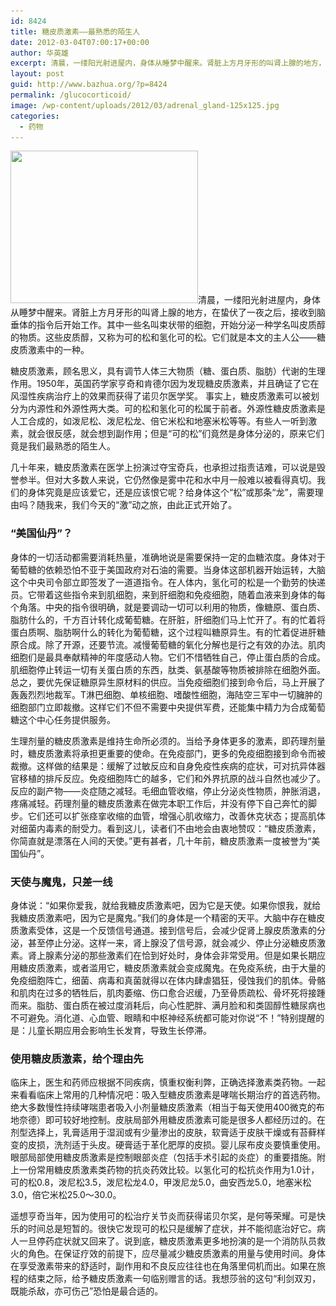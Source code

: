 ```yaml
---
id: 8424
title: 糖皮质激素――最熟悉的陌生人
date: 2012-03-04T07:00:17+00:00
author: 华英雄
excerpt: 清晨，一缕阳光射进屋内，身体从睡梦中醒来。肾脏上方月牙形的叫肾上腺的地方，在蛰伏了一夜之后，接收到脑垂体的指令后开始工作。其中一些名叫束状带的细胞，开始分泌一种学名叫皮质醇的物质。这些皮质醇，又称为可的松和氢化可的松。它们就是本文的主人公――糖皮质激素中的一种。
layout: post
guid: http://www.bazhua.org/?p=8424
permalink: /glucocorticoid/
image: /wp-content/uploads/2012/03/adrenal_gland-125x125.jpg
categories:
  - 药物
---
```

[<img src="/wp-content/uploads/2012/03/adrenal_gland-300x244.jpg" alt="" title="adrenal_gland" width="300" height="244" class="alignleft noborder size-medium wp-image-8428" srcset="/wp-content/uploads/2012/03/adrenal_gland-300x244.jpg 300w, /wp-content/uploads/2012/03/adrenal_gland-150x122.jpg 150w, /wp-content/uploads/2012/03/adrenal_gland.jpg 375w" sizes="(max-width: 300px) 100vw, 300px" />](/wp-content/uploads/2012/03/adrenal_gland.jpg)清晨，一缕阳光射进屋内，身体从睡梦中醒来。肾脏上方月牙形的叫肾上腺的地方，在蛰伏了一夜之后，接收到脑垂体的指令后开始工作。其中一些名叫束状带的细胞，开始分泌一种学名叫皮质醇的物质。这些皮质醇，又称为可的松和氢化可的松。它们就是本文的主人公――糖皮质激素中的一种。

糖皮质激素，顾名思义，具有调节人体三大物质（糖、蛋白质、脂肪）代谢的生理作用。1950年，英国药学家亨奇和肯德尔因为发现糖皮质激素，并且确证了它在风湿性疾病治疗上的效果而获得了诺贝尔医学奖。 事实上，糖皮质激素可以被划分为内源性和外源性两大类。可的松和氢化可的松属于前者。外源性糖皮质激素是人工合成的，如泼尼松、泼尼松龙、倍它米松和地塞米松等等。有些人一听到激素，就会很反感，就会想到副作用；但是“可的松”们竟然是身体分泌的，原来它们竟是我们最熟悉的陌生人。

几十年来，糖皮质激素在医学上扮演过夺宝奇兵，也承担过指责诘难，可以说是毁誉参半。但对大多数人来说，它仍然像是雾中花和水中月一般难以被看得真切。我们的身体究竟是应该爱它，还是应该恨它呢？给身体这个“松”或那条“龙”，需要理由吗？随我来，我们今天的“激”动之旅，由此正式开始了。

### “美国仙丹”？

身体的一切活动都需要消耗热量，准确地说是需要保持一定的血糖浓度。身体对于葡萄糖的依赖恐怕不亚于美国政府对石油的需要。当身体这部机器开始运转，大脑这个中央司令部立即签发了一道道指令。在人体内，氢化可的松是一个勤劳的快递员。它带着这些指令来到肌细胞，来到肝细胞和免疫细胞，随着血液来到身体的每个角落。中央的指令很明确，就是要调动一切可以利用的物质，像糖原、蛋白质、脂肪什么的，千方百计转化成葡萄糖。在肝脏，肝细胞们马上忙开了。有的忙着将蛋白质啊、脂肪啊什么的转化为葡萄糖，这个过程叫糖原异生。有的忙着促进肝糖原合成。除了开源，还要节流。减慢葡萄糖的氧化分解也是行之有效的办法。肌肉细胞们是最具奉献精神的年度感动人物。它们不惜牺牲自己，停止蛋白质的合成。肌细胞停止转运一切有关蛋白质的东西，肽类、氨基酸等物质被排除在细胞外面。总之，要优先保证糖原异生原材料的供应。当免疫细胞们接到命令后，马上开展了轰轰烈烈地裁军。T淋巴细胞、单核细胞、嗜酸性细胞，海陆空三军中一切臃肿的细胞部门立即裁撤。这样它们不但不需要中央提供军费，还能集中精力为合成葡萄糖这个中心任务提供服务。

生理剂量的糖皮质激素是维持生命所必须的。当给予身体更多的激素，即药理剂量时，糖皮质激素将承担更重要的使命。在免疫部门，更多的免疫细胞接到命令而被裁撤。这样做的结果是：缓解了过敏反应和自身免疫性疾病的症状，可对抗异体器官移植的排斥反应。免疫细胞阵亡的越多，它们和外界抗原的战斗自然也减少了。反应的副产物――炎症随之减轻。毛细血管收缩，停止分泌炎性物质，肿胀消退，疼痛减轻。药理剂量的糖皮质激素在做完本职工作后，并没有停下自己奔忙的脚步。它们还可以扩张痉挛收缩的血管，增强心肌收缩力，改善休克状态；提高肌体对细菌内毒素的耐受力。看到这儿，读者们不由地会由衷地赞叹：“糖皮质激素，你简直就是漂落在人间的天使。”更有甚者，几十年前，糖皮质激素一度被誉为“美国仙丹”。

<div style="display: none">
  <a href='http://exbacksms.com/' title='how to get ex girlfriend back'>how to get ex girlfriend back</a>
</div>

### 天使与魔鬼，只差一线

身体说：“如果你爱我，就给我糖皮质激素吧，因为它是天使。如果你恨我，就给我糖皮质激素吧，因为它是魔鬼。”我们的身体是一个精密的天平。大脑中存在糖皮质激素受体，这是一个反馈信号通道。接到信号后，会减少促肾上腺皮质激素的分泌，甚至停止分泌。这样一来，肾上腺没了信号源，就会减少、停止分泌糖皮质激素。肾上腺素分泌的那些激素们在恰到好处时，身体会非常受用。但是如果长期应用糖皮质激素，或者滥用它，糖皮质激素就会变成魔鬼。在免疫系统，由于大量的免疫细胞阵亡，细菌、病毒和真菌就得以在体内肆虐猖狂，侵蚀我们的肌体。骨骼和肌肉在过多的牺牲后，肌肉萎缩、伤口愈合迟缓，乃至骨质疏松、骨坏死将接踵而来。脂肪、蛋白质在被过度消耗后，向心性肥胖、满月脸和和类固醇性糖尿病也不可避免。消化道、心血管、眼睛和中枢神经系统都可能对你说“不！”特别提醒的是：儿童长期应用会影响生长发育，导致生长停滞。

### 使用糖皮质激素，给个理由先

临床上，医生和药师应根据不同疾病，慎重权衡利弊，正确选择激素类药物。一起来看看临床上常用的几种情况吧：吸入型糖皮质激素是哮喘长期治疗的首选药物。绝大多数慢性持续哮喘患者吸入小剂量糖皮质激素（相当于每天使用400微克的布地奈德）即可较好地控制。皮肤局部外用糖皮质激素可能是很多人都经历过的。在剂型选择上，乳膏适用于湿润或有少量渗出的皮肤，软膏适于皮肤干燥或有苔藓样变的皮损，洗剂适于头皮。硬膏适于革化肥厚的皮损。婴儿尿布皮炎要慎重使用。眼部局部使用糖皮质激素是控制眼部炎症（包括手术引起的炎症）的重要措施。附上一份常用糖皮质激素类药物的抗炎药效比较。以氢化可的松抗炎作用为1.0计，可的松0.8，泼尼松3.5，泼尼松龙4.0，甲泼尼龙5.0，曲安西龙5.0，地塞米松3.0，倍它米松25.0～30.0。

遥想亨奇当年，因为使用可的松治疗关节炎而获得诺贝尔奖，是何等荣耀。可是快乐的时间总是短暂的。很快它发现可的松只是缓解了症状，并不能彻底治好它。病人一旦停药症状就又回来了。说到底，糖皮质激素更多地扮演的是一个消防队员救火的角色。在保证疗效的前提下，应尽量减少糖皮质激素的用量与使用时间。身体在享受激素带来的舒适时，副作用和不良反应往往也在角落里伺机而出。如果在旅程的结束之际，给予糖皮质激素一句临别赠言的话。我想莎翁的这句“利剑双刃，既能杀敌，亦可伤己”恐怕是最合适的。 

<div style="display: none">
  zp8497586rq
</div>
